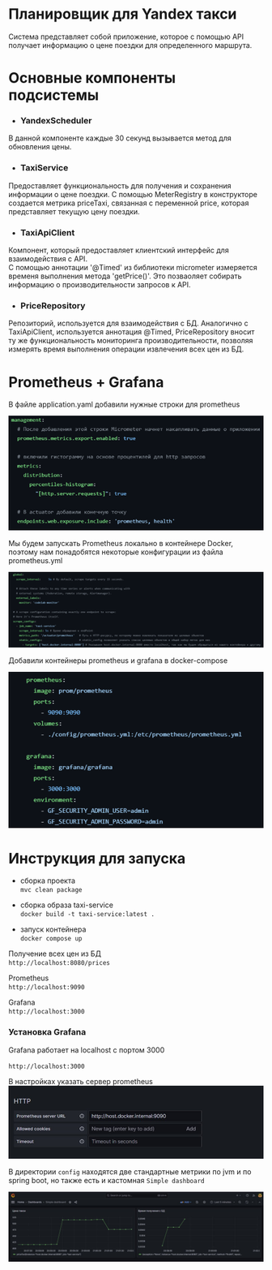 # Планировщик для Yandex такси
Система представляет собой приложение, которое с помощью API получает информацию о цене поездки для определенного маршрута. 

# Основные компоненты подсистемы

- ### YandexScheduler
В данной компоненте каждые 30 секунд вызывается метод для обновления цены.

- ### TaxiService
Предоставляет функциональность для получения и сохранения информации о цене поездки.
С помощью MeterRegistry в конструкторе создается метрика priceTaxi, связанная с переменной price, которая представляет текущую цену поездки.

- ### TaxiApiClient
Компонент, который предоставляет клиентский интерфейс для взаимодействия с API.  
С помощью аннотации '@Timed' из библиотеки micrometer измеряется временя выполнения метода 'getPrice()'.
Это позваоляет собирать информацию о производительности запросов к API.

- ### PriceRepository
Репозиторий, используется для взаимодействия с БД.
Аналогично с TaxiApiClient, используется аннотация @Timed, PriceRepository вносит ту же функциональность мониторинга производительности, позволяя измерять время выполнения операции извлечения всех цен из БД.


# Prometheus + Grafana
В файле application.yaml добавили нужные строки для prometheus  

![img_2.png](imagesforreadme/img_2.png)

Мы будем запускать Prometheus локально в контейнере Docker, поэтому нам понадобятся некоторые конфигурации из файла prometheus.yml

![img.png](imagesforreadme/img.png)

Добавили контейнеры prometheus и grafana в docker-compose   

![img_1.png](imagesforreadme/img_1.png)



# Инструкция для запуска
*  сборка проекта  
`mvc clean package`   


* сборка образа taxi-service   
`docker build -t taxi-service:latest .` 


* запуск контейнера  
`docker compose up`    
 


Получение всех цен из БД  
`http://localhost:8080/prices`

Prometheus  
`http://localhost:9090`  

Grafana  
`http://localhost:3000`


### Установка Grafana
Grafana работает на localhost с портом 3000

`http://localhost:3000`

В настройках указать сервер prometheus
![IMG_20230709_211014_480 (1).jpg](imagesforreadme%2FIMG_20230709_211014_480%20%281%29.jpg)

В директории `config` находятся две стандартные метрики по jvm и по spring boot, но также есть и кастомная `Simple dashboard`

![IMG_20230709_211014_480 (4).jpg](imagesforreadme%2FIMG_20230709_211014_480%20%284%29.jpg)
